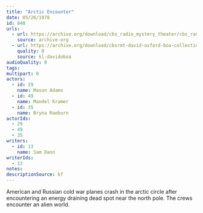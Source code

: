 ```yaml
---
title: "Arctic Encounter"
date: 05/26/1978
id: 840
urls: 
  - url: https://archive.org/download/cbs_radio_mystery_theater/cbs_radio_mystery_theater-0801-0850.zip/cbs_radio_mystery_theater-0801-0850%2Fcbsrmt_0840_arctic_encounter.mp3
    source: archive-org
  - url: https://archive.org/download/cbsrmt-david-oxford-boa-collection/CBSRMT-780526-0840-Arctic-Encounter-(128-48)_WBBM-JE-{BoA}.mp3
    quality: 0
    source: kl-davidoboa
audioQuality: 0
tags: 
multipart: 0
actors:  
  - id: 29
    name: Mason Adams  
  - id: 49
    name: Mandel Kramer  
  - id: 35
    name: Bryna Raeburn
actorIds:  
  - 29  
  - 49  
  - 35
writers:  
  - id: 13
    name: Sam Dann
writerIds:  
  - 13
notes: 
descriptionSource: kf
---
```

American and Russian cold war planes crash in the arctic circle after encountering an energy draining dead spot near the north pole. The crews encounter an alien world.